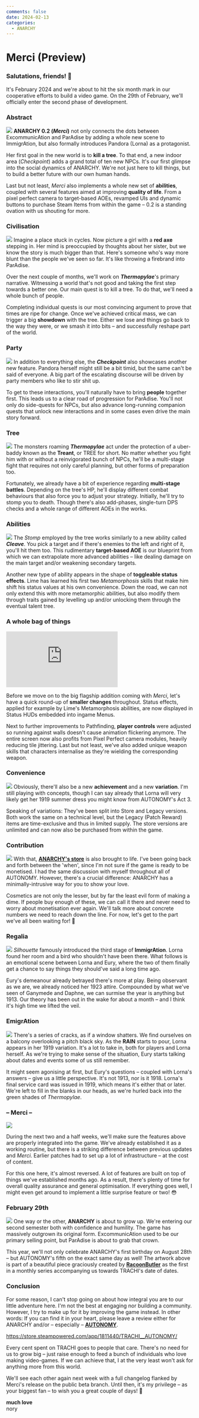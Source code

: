 ```yaml
---
comments: false
date: 2024-02-13
categories:
  - ANARCHY
---
```


# Merci (Preview)

### **Salutations, friends! 👋**

It's February 2024 and we're about to hit the six month mark in our cooperative efforts to build a video game. On the 29th of February, we'll officially enter the second phase of development. 

### **Abstract**
![](/assets/blog/images/steam/2024/90f54ec1101f53fbd25602173d8f76318d3c5e9d.png)
**ANARCHY 0.2 (*Merci*)** not only connects the dots between ExcommunicAtion and ParAdise by adding a whole new scene to ImmigrAtion, but also formally introduces Pandora (Lorna) as a protagonist. 

Her first goal in the new world is to **kill a tree**. To that end, a new indoor area (*Checkpoint*) adds a grand total of ten new NPCs. It's our first glimpse into the social dynamics of ANARCHY. We're not just here to kill things, but to build a better future with our own human hands. 

Last but not least, *Merci* also implements a whole new set of **abilities**, coupled with several features aimed at improving **quality of life**. From a pixel perfect camera to target-based AOEs, revamped UIs and dynamic buttons to purchase Steam Items from within the game – 0.2 is a standing ovation with us shouting for more.

### **Civilisation**
![](/assets/blog/images/steam/2024/87fa218c13055fff2f5fec69b35bfac873a88254.png)
Imagine a place stuck in cycles. Now picture a girl with a **red axe** stepping in. Her mind is preoccupied by thoughts about her sister, but we know the story is much bigger than that. Here's someone who's way more blunt than the people we've seen so far. It's like throwing a firebrand into ParAdise.

Over the next couple of months, we'll work on ***Thermopylae***'s primary narrative. Witnessing a world that's not good and taking the first step towards a better one. Our main quest is to kill a tree. To do that, we'll need a whole bunch of people.

Completing individual quests is our most convincing argument to prove that times are ripe for change. Once we've achieved critical mass, we can trigger a big **showdown** with the tree. Either we lose and things go back to the way they were, or we smash it into bits – and successfully reshape part of the world.

### **Party**
![](/assets/blog/images/steam/2024/8d85af535d4ddb257cecdf25beba7b6726d9970d.png)
In addition to everything else, the ***Checkpoint*** also showcases another new feature. Pandora herself might still be a bit timid, but the same can't be said of everyone. A big part of the escalating discourse will be driven by party members who like to stir shit up.

To get to these interactions, you'll naturally have to bring **people** together first. This leads us to a clear road of progression for ParAdise. You'll not only do side-quests for NPCs, but also advance long-running companion quests that unlock new interactions and in some cases even drive the main story forward.

### **Tree**
![](/assets/blog/images/steam/2024/15978d820b110747f10409c411998e76c37d304a.png)
The monsters roaming ***Thermopylae*** act under the protection of a uber-baddy known as the **Treant**, or TREE for short. No matter whether you fight him with or without a reinvigorated bunch of NPCs, he'll be a multi-stage fight that requires not only careful planning, but other forms of preparation too.

Fortunately, we already have a bit of experience regarding **multi-stage battles**. Depending on the tree's HP, he'll display different combat behaviours that also force you to adjust your strategy. Initially, he'll try to stomp you to death. Though there's also add-phases, single-turn DPS checks and a whole range of different AOEs in the works.

### **Abilities**
![](/assets/blog/images/steam/2024/8b1da6850feb5c107a9345ccf29c454047bd72a5.png)
The *Stomp* employed by the tree works similarly to a new ability called ***Cleave***. You pick a target and if there's enemies to the left and right of it, you'll hit them too. This rudimentary **target-based AOE** is our blueprint from which we can extrapolate more advanced abilities – like dealing damage on the main target and/or weakening secondary targets.

Another new type of ability appears in the shape of **toggleable status effects**. Lime has learned his first two *Metamorphosis* skills that make him shift his status values at his own convenience. Down the road, we can not only extend this with more metamorphic abilities, but also modify them through traits gained by levelling up and/or unlocking them through the eventual talent tree.

### **A whole bag of things**

<div class="md-embed md-embed--16-9">
<iframe allowfullscreen="" frameborder="0" src="https://www.youtube.com/embed/79yg1Dr-ZwE"></iframe>
</div>

Before we move on to the big flagship addition coming with *Merci*, let's have a quick round-up of **smaller changes** throughout. Status effects, applied for example by Lime's Metamorphosis abilities, are now displayed in Status HUDs embedded into ingame Menus.

Next to further improvements to Pathfinding, **player controls** were adjusted so running against walls doesn't cause animation flickering anymore. The entire screen now also profits from Pixel Perfect camera modules, heavily reducing tile jittering. Last but not least, we've also added unique weapon skills that characters internalise as they're wielding the corresponding weapon.

### **Convenience**
![](/assets/blog/images/steam/2024/dac324b6e863e6c1d167a1cee1374d84f433d83a.png)
Obviously, there'll also be a new **achievement** and a new **variation**. I'm still playing with concepts, though I can say already that Lorna will very likely get her 1919 summer dress you might know from AUTONOMY's Act 3.

Speaking of variations: They've been split into Store and Legacy versions. Both work the same on a technical level, but the Legacy (Patch Reward) items are time-exclusive and thus in limited supply. The store versions are unlimited and can now also be purchased from within the game.

### **Contribution**
![](/assets/blog/images/steam/2024/17b31aaef4d98cfe28675abaf6ad213caae24c2c.png)
With that, [**ANARCHY's store**](https://store.steampowered.com/itemstore/2169000/browse/?filter=all) is also brought to life. I've been going back and forth between the 'when', since I'm not sure if the game is ready to be monetised. I had the same discussion with myself throughout all of AUTONOMY. However, there's a crucial difference: ANARCHY has a minimally-intrusive way for you to show your love.

Cosmetics are not only the lesser, but by far the least evil form of making a dime. If people buy enough of these, we can call it there and never need to worry about monetisation ever again. We'll talk more about concrete numbers we need to reach down the line. For now, let's get to the part we've all been waiting for! 👀

### **Regalia**
![](/assets/blog/images/steam/2024/845b33e5ec304e5980f7b65d7ccde6b578843064.png)
*Silhouette* famously introduced the third stage of **ImmigrAtion**. Lorna found her room and a bird who shouldn't have been there. What follows is an emotional scene between Lorna and Eury, where the two of them finally get a chance to say things they should've said a long time ago.

Eury's demeanour already betrayed there's more at play. Being observant as we are, we already noticed her 1923 attire. Compounded by what we've seen of Ganymede and Daphne, we can surmise the year is anything but 1913. Our theory has been out in the wake for about a month – and I think it's high time we lifted the veil.

### **EmigrAtion**
![](/assets/blog/images/steam/2024/0edbfd758dfd63f1332e24a44778852863b13538.png)
There's a series of cracks, as if a window shatters. We find ourselves on a balcony overlooking a pitch black sky. As the **RAIN** starts to pour, Lorna appears in her 1919 variation. It's a lot to take in, both for players and Lorna herself. As we're trying to make sense of the situation, Eury starts talking about dates and events some of us still remember.

It might seem agonising at first, but Eury's questions – coupled with Lorna's answers – give us a little perspective. It's not 1913, nor is it 1918. Lorna's final service card was issued in 1919, which means it's either that or later. We're left to fill in the blanks in our heads, as we're hurled back into the green shades of *Thermopylae*.

### **– Merci –**
![](/assets/blog/images/steam/2024/4a05b8493325e5ba54d315998966d1debc5331fd.png)

During the next two and a half weeks, we'll make sure the features above are properly integrated into the game. We've already established it as a working routine, but there is a striking difference between previous updates and *Merci*. Earlier patches had to set up a lot of infrastructure – at the cost of content. 

For this one here, it's almost reversed. A lot of features are built on top of things we've established months ago. As a result, there's plenty of time for overall quality assurance and general optimisation. If everything goes well, I might even get around to implement a little surprise feature or two! 😳

### **February 29th**
![](/assets/blog/images/steam/2024/ae0d90215d8b363ef17986a8f03ad9e5e3c58db8.png)
One way or the other, **ANARCHY** is about to grow up. We're entering our second semester both with confidence and humility. The game has massively outgrown its original form. ExcommunicAtion used to be our primary selling point, but ParAdise is about to grab that crown.

This year, we'll not only celebrate ANARCHY's first birthday on August 28th – but AUTONOMY's fifth on the exact same day as well! The artwork above is part of a beautiful piece graciously created by [**RacoonButler**](https://normalhumanboy.carrd.co/) as the first in a monthly series accompanying us towards TRACHI's date of dates.

### **Conclusion**
For some reason, I can't stop going on about how integral you are to our little adventure here. I'm not the best at engaging nor building a community. However, I try to make up for it by improving the game instead. In other words: If you can find it in your heart, please leave a review either for ANARCHY and/or – especially – [**AUTONOMY**](https://store.steampowered.com/app/1811440/TRACHI__AUTONOMY/). 

https://store.steampowered.com/app/1811440/TRACHI__AUTONOMY/

Every cent spent on TRACHI goes to people that care. There's no need for us to grow big – just raise enough to feed a bunch of individuals who love making video-games. If we can achieve that, I at the very least won't ask for anything more from this world.

We'll see each other again next week with a full changelog flanked by Merci's release on the public beta branch. Until then, it's my privilege – as your biggest fan – to wish you a great couple of days! 🤗

**much love**  
nory
